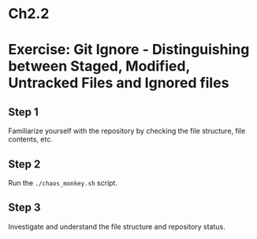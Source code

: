 # Ch2.2
# Exercise: Git Ignore - Distinguishing between Staged, Modified, Untracked Files and Ignored files

## Step 1
Familiarize yourself with the repository by checking the file structure, file contents, etc.

## Step 2
Run the `./chaos_monkey.sh` script.

## Step 3
Investigate and understand the file structure and repository status.
